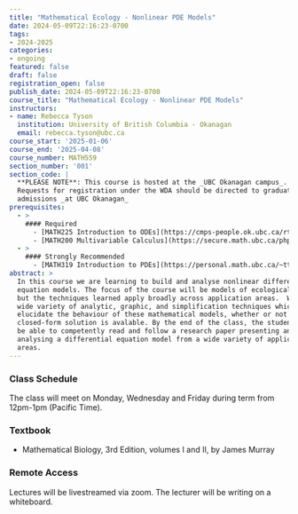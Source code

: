 ```yaml
---
title: "Mathematical Ecology - Nonlinear PDE Models"
date: 2024-05-09T22:16:23-0700
tags:
- 2024-2025
categories:
- ongoing
featured: false
draft: false
registration_open: false
publish_date: 2024-05-09T22:16:23-0700
course_title: "Mathematical Ecology - Nonlinear PDE Models"
instructors:
- name: Rebecca Tyson
  institution: University of British Columbia - Okanagan
  email: rebecca.tyson@ubc.ca
course_start: '2025-01-06'
course_end: '2025-04-08'
course_number: MATH559
section_number: '001'
section_code: |
  **PLEASE NOTE**: This course is hosted at the _UBC Okanagan campus_.
  Requests for registration under the WDA should be directed to graduate
  admissions _at UBC Okanagan_
prerequisites:
  - >
    #### Required
      - [MATH225 Introduction to ODEs](https://cmps-people.ok.ubc.ca/rtyson/Teaching/Math225/index.html) or similar
      - [MATH200 Multivariable Calculus](https://secure.math.ubc.ca/php/MathNet/courseinfo.php?session=2020W&t=outline&name=200:203) or similar
  - >
    #### Strongly Recommended
      - [MATH319 Introduction to PDEs](https://personal.math.ubc.ca/~ttsai/courses/516-23Q4/) or similar
abstract: > 
  In this course we are learning to build and analyse nonlinear differential
  equation models. The focus of the course will be models of ecological systems,
  but the techniques learned apply broadly across application areas.  We learn a
  wide variety of analytic, graphic, and simplification techniques which
  elucidate the behaviour of these mathematical models, whether or not a
  closed-form solution is avalable. By the end of the class, the students will
  be able to competently read and follow a research paper presenting and
  analysing a differential equation model from a wide variety of application
  areas.
---
```

### Class Schedule
The class will meet on Monday, Wednesday and Friday during term from 12pm-1pm
(Pacific Time).

### Textbook
 * Mathematical Biology, 3rd Edition, volumes I and II, by James Murray

### Remote Access
Lectures will be livestreamed via zoom. The lecturer will be writing on a
whiteboard.
